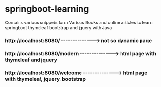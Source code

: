 # springboot-learning

 Contains various snippets form Various Books and online articles to learn
       springboot thymeleaf bootstrap and jquery with Java

### http://localhost:8080/            --------------> not so dynamic page
### http://localhost:8080/modern      --------------> html page with thymeleaf and jquery

### http://localhost:8080/welcome     --------------> html page with thymeleaf, jquery, bootstrap
